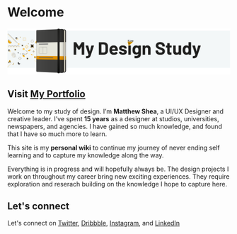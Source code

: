 # Welcome

![](.gitbook/assets/banner.png)

## Visit [My Portfolio](http://www.matthewsheadesign.com)

Welcome to my study of design. I’m **Matthew Shea**, a UI/UX Designer and creative leader. I’ve spent **15 years** as a designer at studios, universities, newspapers, and agencies. I have gained so much knowledge, and found that I have so much more to learn.

This site is my **personal wiki** to continue my journey of never ending self learning and to capture my knowledge along the way.

Everything is in progress and will hopefully always be. The design projects I work on throughout my career bring new exciting experiences. They require exploration and reserach building on the knowledge I hope to capture here.

## Let's connect

Let's connect on [Twitter](https://twitter.com/Matthew_J_Shea), [Dribbble](https://dribbble.com/Mshea), [Instagram](https://www.instagram.com/matthew.shea.design/), and [LinkedIn](https://www.linkedin.com/in/matthew-james-shea/)
